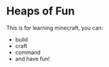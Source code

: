 # Heaps of Fun

This is for learning minecraft, you can:

- build
- craft
- command
- and have fun!
